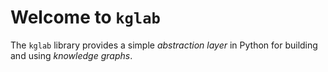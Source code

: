 # Welcome to `kglab`

The `kglab` library provides a simple *abstraction layer* in Python for building and using *knowledge graphs*.



